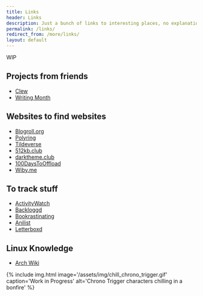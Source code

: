 ```yaml
---
title: Links
header: Links
description: Just a bunch of links to interesting places, no explanations, just titles, lists, and exploration.
permalink: /links/
redirect_from: /more/links/
layout: default
---
```


WIP

## Projects from friends
- [Clew](https://clew.se)
- [Writing Month](https://writingmonth.org)

## Websites to find websites

- [Blogroll.org](https://blogroll.org/)
- [Polyring](https://polyring.club)
- [Tildeverse](https://tildeverse.org/)
- [512kb.club](https://512kb.club)
- [darktheme.club](https://darktheme.club)
- [100DaysToOffload](https://100daystooffload.com)
- [Wiby.me](https://wiby.me/)

## To track stuff
- [ActivityWatch](https://activitywatch.net)
- [Backloggd](https://backloggd.com)
- [Bookrastinating](https://bookrastinating.com)
- [Anilist](https://anilist.co)
- [Letterboxd](https://letterboxd.com)

## Linux Knowledge

- [Arch Wiki](https://wiki.archlinux.org/)


{% include img.html image='/assets/img/chill_chrono_trigger.gif' caption='Work in Progress' alt='Chrono Trigger characters chilling in a bonfire' %}
